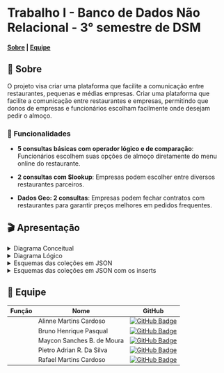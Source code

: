 # Trabalho I - Banco de Dados Não Relacional - 3° semestre de DSM

#### [Sobre](#-Sobre) | [Equipe](#-equipe)

## 📑 Sobre
O projeto visa criar uma plataforma que facilite a comunicação entre restaurantes, pequenas e médias empresas.
Criar uma plataforma que facilite a comunicação entre restaurantes e empresas, permitindo que donos de empresas e funcionários escolham facilmente onde desejam pedir o almoço.


### 🚀 **Funcionalidades**

* **5 consultas básicas com operador lógico e de comparação**: Funcionários escolhem suas opções de almoço diretamente do menu online do restaurante.

* **2 consultas com $lookup**: Empresas podem escolher entre diversos restaurantes parceiros.

* **Dados Geo: 2 consultas**: Empresas podem fechar contratos com restaurantes para garantir preços melhores em pedidos frequentes.

## 🎬 Apresentação

<details>
  <summary>Diagrama Conceitual</summary>
  <img src="https://github.com/alinnecardoso/MongoDBTrabalhoI/blob/main/img/Conceitual_Trabalho.png" alt="Diagrama MER" />
</details>

<details>
  <summary>Diagrama Lógico</summary>
  <img src="https://github.com/alinnecardoso/MongoDBTrabalhoI/blob/main/img/L%C3%B3gico_Trabalho.png" />
</details>
<details>
  <summary>Esquemas das coleções em JSON</summary>
  <img src="https://github.com/alinnecardoso/MongoDBTrabalhoI/blob/main/img/imagem%20(3).png" />
</details>

<details>
  <summary>Esquemas das coleções em JSON com os inserts</summary>
  <img src="https://github.com/alinnecardoso/MongoDBTrabalhoI/blob/main/img/imagem%20(2).png" />
</details>

## 👥 Equipe

| Função | Nome | GitHub |
| --- | --- | --- |
|  | Alinne Martins Cardoso | [![GitHub Badge](https://img.shields.io/badge/-Alinne-100000?style=for-the-badge&logo=github&logoColor=white&link=https://github.com/alinnecardoso)](https://github.com/alinnecardoso) |
|  | Bruno Henrique Pasqual | [![GitHub Badge](https://img.shields.io/badge/-Bruno-100000?style=for-the-badge&logo=github&logoColor=white&link=https://github.com/Bruno-Pasqual)](https://github.com/Bruno-Pasqual) |
| | Maycon Sanches B. de Moura | [![GitHub Badge](https://img.shields.io/badge/-Maycon-100000?style=for-the-badge&logo=github&logoColor=white&link=https://github.com/MayconBasilio)](https://github.com/MayconBasilio) |
| | Pietro Adrian R. Da Silva | [![GitHub Badge](https://img.shields.io/badge/-Pietro-100000?style=for-the-badge&logo=github&logoColor=white&link=https://github.com/pietro-adrian)](https://github.com/pietro-adrian) |
| | Rafael Martins Cardoso | [![GitHub Badge](https://img.shields.io/badge/-Rafael-100000?style=for-the-badge&logo=github&logoColor=white&link=https://github.com/rafacardoso17)](https://github.com/rafacardoso17) |
